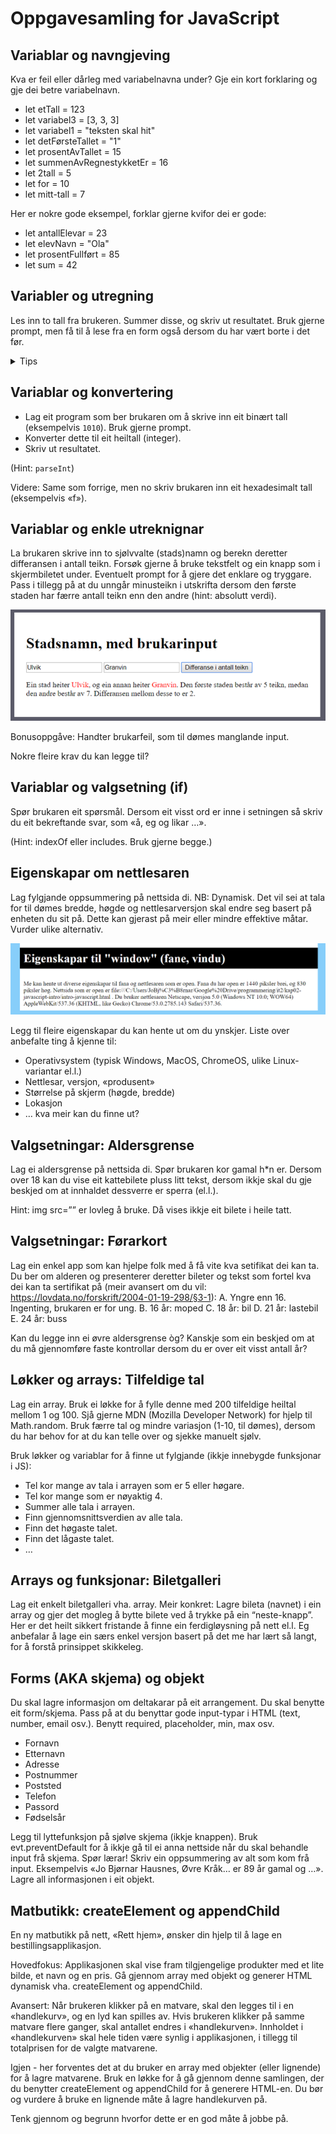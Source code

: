 # Oppgavesamling for JavaScript

## Variablar og navngjeving
Kva er feil eller dårleg med variabelnavna under? Gje ein kort forklaring og gje dei betre variabelnavn.

- let etTall = 123
- let variabel3 = [3, 3, 3]
- let variabel1 = "teksten skal hit"
- let detFørsteTallet = "1"
- let prosentAvTallet = 15
- let summenAvRegnestykketEr = 16
- let 2tall = 5
- let for = 10
- let mitt-tall = 7

Her er nokre gode eksempel, forklar gjerne kvifor dei er gode:
- let antallElevar = 23
- let elevNavn = "Ola"
- let prosentFullført = 85
- let sum = 42

## Variabler og utregning
Les inn to tall fra brukeren. Summer disse, og skriv ut resultatet. Bruk gjerne prompt, men få til å lese fra en form også dersom du har vært borte i det før.

<details>
    <summary>Tips</summary>
    <code>
        let tall1 = parseInt(prompt("Skriv inn tall nr. 1: ));
    </code>
    <br>eller<br>
    <code>
        let tall1 = parseInt(document.getElemenById("input").value);
    </code>
</details>

## Variablar og konvertering
- Lag eit program som ber brukaren om å skrive inn eit binært tall (eksempelvis `1010`). Bruk gjerne prompt.
- Konverter dette til eit heiltall (integer).
- Skriv ut resultatet.

(Hint: `parseInt`)

Videre: Same som forrige, men no skriv brukaren inn eit hexadesimalt tall (eksempelvis «f»).

## Variablar og enkle utreknignar
La brukaren skrive inn to sjølvvalte (stads)namn og berekn deretter differansen i antall teikn. Forsøk gjerne å bruke tekstfelt og ein knapp som i skjermbiletet under. Eventuelt prompt for å gjere det enklare og tryggare. Pass i tillegg på at du unngår minusteikn i utskrifta dersom den første staden har færre antall teikn enn den andre (hint: absolutt verdi).

![Differanse i antall teikn](./bilder/differanse.png)

Bonusoppgåve: Handter brukarfeil, som til dømes manglande input.

Nokre fleire krav du kan legge til?

## Variablar og valgsetning (if)
Spør brukaren eit spørsmål. Dersom eit visst ord er inne i setningen så skriv du eit bekreftande svar, som «å, eg og likar …».

(Hint: indexOf eller includes. Bruk gjerne begge.)

## Eigenskapar om nettlesaren
Lag fylgjande oppsummering på nettsida di. NB: Dynamisk. Det vil sei at tala for til dømes bredde, høgde og nettlesarversjon skal endre seg basert på enheten du sit på. Dette kan gjerast på meir eller mindre effektive måtar. Vurder ulike alternativ. 

![Nettlesareigenskapar](./bilder/nettlesareigenskapar.png)

Legg til fleire eigenskapar du kan hente ut om du ynskjer. Liste over anbefalte ting å kjenne til:
-	Operativsystem (typisk Windows, MacOS, ChromeOS, ulike Linux-variantar el.l.)
-	Nettlesar, versjon, «produsent»
-	Størrelse på skjerm (høgde, bredde)
-	Lokasjon
-	… kva meir kan du finne ut?

## Valgsetningar: Aldersgrense
Lag ei aldersgrense på nettsida di. Spør brukaren kor gamal h*n er. Dersom over 18 kan du vise eit kattebilete pluss litt tekst, dersom ikkje skal du gje beskjed om at innhaldet dessverre er sperra (el.l.).

Hint: img src=”” er lovleg å bruke. Då vises ikkje eit bilete i heile tatt.

## Valgsetningar: Førarkort
Lag ein enkel app som kan hjelpe folk med å få vite kva setifikat dei kan ta. Du ber om alderen og presenterer deretter bileter og tekst som fortel kva dei kan ta sertifikat på (meir avansert om du vil: https://lovdata.no/forskrift/2004-01-19-298/§3-1):
A.	Yngre enn 16. Ingenting, brukaren er for ung.
B.	16 år: moped
C.	18 år: bil
D.	21 år: lastebil
E.	24 år: buss

Kan du legge inn ei øvre aldersgrense òg? Kanskje som ein beskjed om at du må gjennomføre faste kontrollar dersom du er over eit visst antall år?

## Løkker og arrays: Tilfeldige tal
Lag ein array. Bruk ei løkke for å fylle denne med 200 tilfeldige heiltal mellom 1 og 100. Sjå gjerne MDN (Mozilla Developer Network) for hjelp til Math.random. Bruk færre tal og mindre variasjon (1-10, til dømes), dersom du har behov for at du kan telle over og sjekke manuelt sjølv.

Bruk løkker og variablar for å finne ut fylgjande (ikkje innebygde funksjonar i JS):
-	Tel kor mange av tala i arrayen som er 5 eller høgare.
-	Tel kor mange som er nøyaktig 4.
-	Summer alle tala i arrayen.
-	Finn gjennomsnittsverdien av alle tala.
-	Finn det høgaste talet.
-	Finn det lågaste talet.
-	…

## Arrays og funksjonar: Biletgalleri
Lag eit enkelt biletgalleri vha. array. Meir konkret: Lagre bileta (navnet) i ein array og gjer det mogleg å bytte bilete ved å trykke på ein “neste-knapp”.
Her er det heilt sikkert fristande å finne ein ferdigløysning på nett el.l. Eg anbefalar å lage ein særs enkel versjon basert på det me har lært så langt, for å forstå prinsippet skikkeleg.

## Forms (AKA skjema) og objekt
Du skal lagre informasjon om deltakarar på eit arrangement. Du skal benytte eit form/skjema. Pass på at du benyttar gode input-typar i HTML (text, number, email osv.). Benytt required, placeholder, min, max osv.
-	Fornavn
-	Etternavn
-	Adresse
-	Postnummer
-	Poststed
-	Telefon
-	Passord
-	Fødselsår

Legg til lyttefunksjon på sjølve skjema (ikkje knappen).
Bruk evt.preventDefault for å ikkje gå til ei anna nettside når du skal behandle input frå skjema. Spør lærar!
Skriv ein oppsummering av alt som kom frå input. Eksempelvis «Jo Bjørnar Hausnes, Øvre Kråk… er 89 år gamal og …».
Lagre all informasjonen i eit objekt.

## Matbutikk: createElement og appendChild
En ny matbutikk på nett, «Rett hjem», ønsker din hjelp til å lage en bestillingsapplikasjon.

Hovedfokus: Applikasjonen skal vise fram tilgjengelige produkter med et lite bilde, et navn og en pris. Gå gjennom array med objekt og generer HTML dynamisk vha. createElement og appendChild.

Avansert: Når brukeren klikker på en matvare, skal den legges til i en «handlekurv», og en lyd kan spilles av. Hvis brukeren klikker på samme matvare flere ganger, skal antallet endres i «handlekurven». Innholdet i «handlekurven» skal hele tiden være synlig i applikasjonen, i tillegg til totalprisen for de valgte matvarene.

Igjen - her forventes det at du bruker en array med objekter (eller lignende) for å lagre matvarene. Bruk en løkke for å gå gjennom denne samlingen, der du benytter createElement og appendChild for å generere HTML-en.
Du bør og vurdere å bruke en lignende måte å lagre handlekurven på.

Tenk gjennom og begrunn hvorfor dette er en god måte å jobbe på.